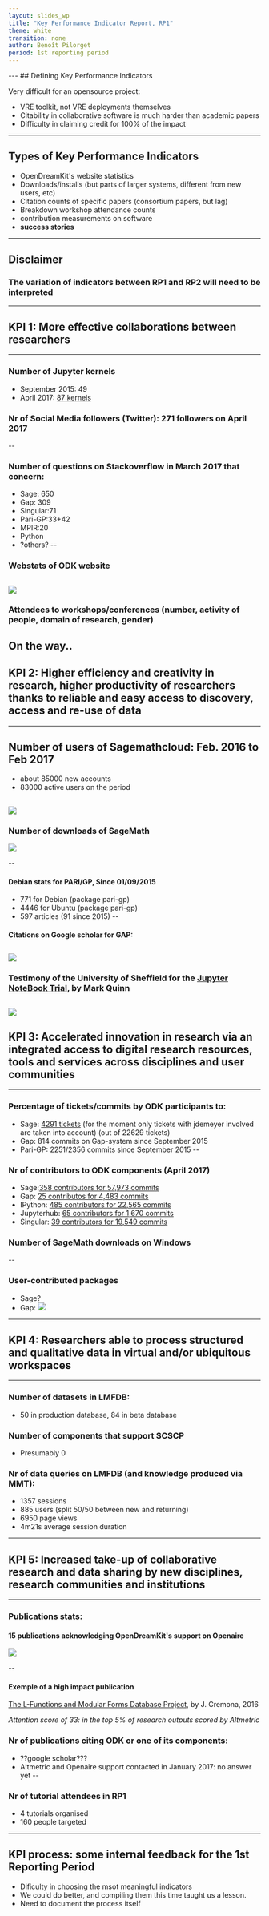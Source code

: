 ```yaml
---
layout: slides_wp
title: "Key Performance Indicator Report, RP1"
theme: white
transition: none
author: Benoît Pilorget
period: 1st reporting period
---
```


<section data-markdown data-separator="^---\n" data-separator-vertical="^--\n">
---
## Defining Key Performance Indicators

Very difficult for an opensource project:
 - VRE toolkit, not VRE deployments themselves
 - Citability in collaborative software is much harder than academic papers
 - Difficulty in claiming credit for 100% of the impact
---
## Types of Key Performance Indicators

 - OpenDreamKit's website statistics
 - Downloads/installs (but parts of larger systems, different from new users, etc)
 - Citation counts of specific papers (consortium papers, but lag)
 - Breakdown workshop attendance counts
 - contribution measurements on software
 - **success stories**

---
## Disclaimer
### The variation of indicators between RP1 and RP2 will need to be interpreted
---
## KPI 1: More effective collaborations between researchers
---
### Number of Jupyter kernels
- September 2015: 49
- April 2017: [87 kernels](https://github.com/jupyter/jupyter/wiki/Jupyter-kernels)

### Nr of Social Media followers (Twitter): 271  followers on April 2017
--
### Number of questions on Stackoverflow in March 2017 that concern:

- Sage: 650
- Gap: 309
- Singular:71
- Pari-GP:33+42
- MPIR:20
- Python
- ?others?
--
### Webstats of ODK website

![](../KP1-world_visits_website.png)
--
### Attendees to workshops/conferences (number, activity of people, domain of research, gender)

On the way..
---
## KPI 2: Higher efficiency and creativity in research, higher productivity of researchers thanks to reliable and easy access to discovery, access and re-use of data
---
## Number of users of Sagemathcloud: Feb. 2016 to Feb 2017
- about 85000 new accounts
- 83000 active users on the period

![](../KP1-Total_number_accounts_and_projects_sagemath.JPG)
--
### Number of downloads of SageMath 
![](../KPI-sage_dwld.JPG)

--
#### Debian stats for PARI/GP, Since 01/09/2015
- 771 for Debian  (package pari-gp)
- 4446 for Ubuntu (package pari-gp)
- 597 articles (91 since 2015)
--     
#### Citations on Google scholar for GAP:

![](../KPI-GapGScholar_CitationsPerYear.JPG)
--
### Testimony of the University of Sheffield for the [Jupyter NoteBook Trial](https://www.sheffield.ac.uk/bms/teaching/stories/bms353), by Mark Quinn

![](../KPI-USFD-testimony2.PNG)
--
## KPI 3: Accelerated innovation in research via an integrated access to digital research resources, tools and services across disciplines and user communities
---
### Percentage of tickets/commits by ODK participants to:
- Sage:  [4291 tickets](https://trac.sagemath.org/search?ticket=on&q=jdemeyer&page=11&noquickjump=1) (for the moment only tickets with jdemeyer involved are taken into account) (out of 22629 tickets)
- Gap: 814 commits on Gap-system since September 2015
- Pari-GP: 2251/2356 commits since September 2015
--
### Nr of contributors to ODK components (April 2017)

- Sage:[358 contributors for 57,973 commits](https://github.com/sagemath/sage/)
- Gap: [25 contributos for 4,483 commits](https://github.com/gap-system/gap)
- IPython: [485 contributors for 22,565 commits](https://github.com/ipython/ipython)
- Jupyterhub: [65 contributors for 1,670 commits](https://github.com/jupyterhub/jupyterhub)
- Singular: [39 contributors for 19,549 commits](https://github.com/Singular/Sources)

### Number of SageMath downloads on Windows
--
### User-contributed packages

- Sage?
- Gap: 
![](../kpi-gap-packages.PNG)
---
## KPI 4: Researchers able to process structured and qualitative data in virtual and/or ubiquitous workspaces
---
### Number of datasets in LMFDB:
- 50 in production database, 84 in beta database

### Number of components that support SCSCP
- Presumably 0

### Nr of data queries on LMFDB (and knowledge produced via MMT): 

- 1357 sessions
- 885 users (split 50/50 between new and returning)
- 6950 page views
- 4m21s average session duration
---
## KPI 5: Increased take-up of collaborative research and data sharing by new disciplines, research communities and institutions
---
### Publications stats:

#### 15 publications acknowledging OpenDreamKit's support on Openaire
![](../nr-publications.png)

--
#### Exemple of a high impact publication

[The L-Functions and Modular Forms Database Project](https://www.openaire.eu/en/search/publication?articleId=core_ac_uk__::bac82a8fe3e313ae79db60e152a36c54), by J. Cremona, 2016

*Attention score of 33: in the top 5% of research outputs scored by Altmetric*

### Nr of publications citing ODK or one of its components:
- ??google scholar???
- Altmetric and Openaire support contacted in January 2017: no answer yet
--
### Nr of tutorial attendees in RP1
- 4 tutorials organised
- 160 people targeted
---
## KPI process: some internal feedback for the 1st Reporting Period

 - Dificulty in choosing the msot meaningful indicators
 - We could do better, and compiling them this time taught us a lesson. 
 - Need to document the process itself

</section>

